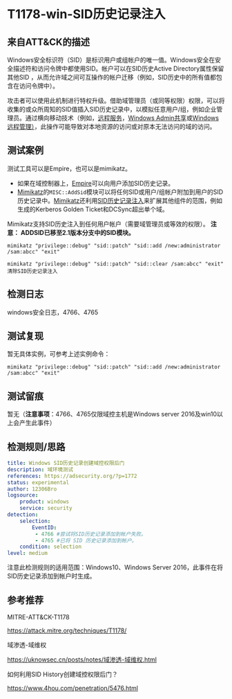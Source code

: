 # T1178-win-SID历史记录注入

## 来自ATT&CK的描述

Windows安全标识符（SID）是标识用户或组帐户的唯一值。Windows安全在安全描述符和访问令牌中都使用SID。帐户可以在SID历史Active Directory属性保留其他SID ，从而允许域之间可互操作的帐户迁移（例如，SID历史中的所有值都包含在访问令牌中）。

攻击者可以使用此机制进行特权升级。借助域管理员（或同等权限）权限，可以将收集的或众所周知的SID值插入SID历史记录中，以模拟任意用户/组，例如企业管理员。通过横向移动技术（例如，[远程服务](https://attack.mitre.org/techniques/T1021)，[Windows Admin共享](https://attack.mitre.org/techniques/T1077)或[Windows远程管理）](https://attack.mitre.org/techniques/T1028)，此操作可能导致对本地资源的访问或对原本无法访问的域的访问。

## 测试案例

测试工具可以是Empire，也可以是mimikatz。

- 如果在域控制器上，[Empire](https://attack.mitre.org/software/S0363)可以向用户添加SID历史记录。
- [Mimikatz](https://attack.mitre.org/software/S0002)的`MISC::AddSid`模块可以将任何SID或用户/组帐户附加到用户的SID历史记录中。[Mimikatz](https://attack.mitre.org/software/S0002)还利用[SID历史记录注入](https://attack.mitre.org/techniques/T1178)来扩展其他组件的范围，例如生成的Kerberos Golden Ticket和DCSync超出单个域。

 Mimikatz支持SID历史注入到任何用户帐户（需要域管理员或等效的权限）。 **注意： ADDSID已移至2.1版本分支中的SID模块。**

```dos
mimikatz "privilege::debug" "sid::patch" "sid::add /new:administrator /sam:abcc" "exit"
```

```dos
mimikatz "privilege::debug" "sid::patch" "sid::clear /sam:abcc" "exit"  清除SID历史记录注入
```

## 检测日志

windows安全日志，4766、4765

## 测试复现

暂无具体实例，可参考上述实例命令：

```dos
mimikatz "privilege::debug" "sid::patch" "sid::add /new:administrator /sam:abcc" "exit"
```

## 测试留痕

暂无（**注意事项**：4766、4765仅限域控主机是Windows server 2016及win10以上会产生此事件）

## 检测规则/思路

```yml
title: Windows SID历史记录创建域控权限后门
description: 域环境测试
references: https://adsecurity.org/?p=1772
status: experimental
author: 12306Bro
logsource:
    product: windows
    service: security
detection:
    selection:
        EventID:
         - 4766 #尝试将SID历史记录添加到帐户失败。
         - 4765 #已将 SID 历史记录添加到帐户。
    condition: selection
level: medium
```

注意此检测规则的适用范围：Windows10、Windows Server 2016，此事件在将SID历史记录添加到帐户时生成。

## 参考推荐

MITRE-ATT&CK-T1178

<https://attack.mitre.org/techniques/T1178/>

域渗透-域维权

<https://uknowsec.cn/posts/notes/域渗透-域维权.html>

如何利用SID History创建域控权限后门？

<https://www.4hou.com/penetration/5476.html>
